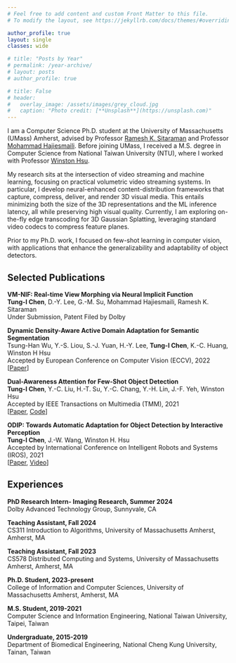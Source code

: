 ```yaml
---
# Feel free to add content and custom Front Matter to this file.
# To modify the layout, see https://jekyllrb.com/docs/themes/#overriding-theme-defaults

author_profile: true
layout: single
classes: wide

# title: "Posts by Year"
# permalink: /year-archive/
# layout: posts
# author_profile: true

# title: False
# header:
#   overlay_image: /assets/images/grey_cloud.jpg
#   caption: "Photo credit: [**Unsplash**](https://unsplash.com)"
---
```


I am a Computer Science Ph.D. student at the University of Massachusetts (UMass) Amherst, advised by Professor [Ramesh K. Sitaraman](https://groups.cs.umass.edu/ramesh/) and Professor [Mohammad Hajiesmaili](https://groups.cs.umass.edu/hajiesmaili/). Before joining UMass, I received a M.S. degree in Computer Science from National Taiwan University (NTU), where I worked with Professor [Winston Hsu](https://winstonhsu.info/). 

My research sits at the intersection of video streaming and machine learning, focusing on practical volumetric video streaming systems. In particular, I develop neural-enhanced content-distribution frameworks that capture, compress, deliver, and render 3D visual media. This entails minimizing both the size of the 3D representations and the ML inference latency, all while preserving high visual quality. Currently, I am exploring on-the-fly edge transcoding for 3D Gaussian Splatting, leveraging standard video codecs to compress feature planes.

Prior to my Ph.D. work, I focused on few-shot learning in computer vision, with applications that enhance the generalizability and adaptability of object detectors.




## Selected Publications

**VM-NIF: Real-time View Morphing via Neural Implicit Function**
    <br>
    **Tung-I Chen**, D.-Y. Lee, G.-M. Su, Mohammad Hajiesmaili, Ramesh K. Sitaraman
    <br>
    Under Submission, Patent Filed by Dolby


**Dynamic Density-Aware Active Domain Adaptation for Semantic Segmentation**
    <br>
    Tsung-Han Wu, Y.-S. Liou, S.-J. Yuan, H.-Y. Lee, **Tung-I Chen**, K.-C. Huang, Winston H Hsu
    <br>
    Accepted by European Conference on Computer Vision (ECCV), 2022
    <br>
    \[[Paper](https://arxiv.org/abs/2202.06484)\]


**Dual-Awareness Attention for Few-Shot Object Detection**
    <br>
    **Tung-I Chen**, Y.-C. Liu, H.-T. Su, Y.-C. Chang, Y.-H. Lin, J.-F. Yeh, Winston Hsu
    <br>
    Accepted by IEEE Transactions on Multimedia (TMM), 2021 
    <br>
    \[[Paper](https://arxiv.org/abs/2102.12152), [Code](https://github.com/Tung-I/Dual-awareness-Attention-for-Few-shot-Object-Detection)\]

**ODIP: Towards Automatic Adaptation for Object Detection by Interactive Perception**
    <br>
    **Tung-I Chen**, J.-W. Wang, Winston H. Hsu
    <br>
    Accepted by International Conference on Intelligent Robots and Systems (IROS), 2021
    <br>
    \[[Paper](https://arxiv.org/abs/2108.01477), [Video](https://www.youtube.com/watch?v=1E4JGFjqZP0)\]


## Experiences
**PhD Research Intern- Imaging Research, Summer 2024**
    <br>
    Dolby Advanced Technology Group, Sunnyvale, CA

**Teaching Assistant, Fall 2024**
    <br>
    CS311 Introduction to Algorithms, University of Massachusetts Amherst, Amherst, MA

**Teaching Assistant, Fall 2023**
    <br>
    CS578 Distributed Computing and Systems, University of Massachusetts Amherst, Amherst, MA

**Ph.D. Student, 2023-present**
    <br>
    College of Information and Computer Sciences, University of Massachusetts Amherst, Amherst, MA

**M.S. Student, 2019-2021**
    <br>
    Computer Science and Information Engineering, National Taiwan University, Taipei, Taiwan

**Undergraduate, 2015-2019**
    <br>
    Department of Biomedical Engineering, National Cheng Kung University, Tainan, Taiwan


<!-- ## Activities and Honors
**Journal Reviewer, 2021**
    <br>
    IEEE Transactions on Neural Networks and Learning Systems

**Future Tech Awards, 2020-2021 (2 times)**
    <br>
    Taiwan Innotech Expo, Ministry of Science and Technology, Taiwan

**Poster Presentation, 2019**
    <br>
    NeurIPS Workshops, Vancouver, Canada

**Oral Presentation, 2018**
    <br>
    Global Conference on Biomedical Engineering, Taoyuan, Taiwan

**Best Undergraduate Research Awards, 2018**
    <br>
    Department of Biomedical Engineering, National Cheng Kung University

**Presidential Awards, 2015 - 2019**
    <br>
    Among top 5% in academics performance every school year -->

